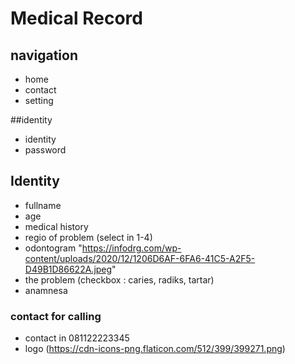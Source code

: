 # Medical Record

## navigation

- home
- contact
- setting

##identity

- identity
- password

## Identity

- fullname
- age
- medical history
- regio of problem (select in 1-4)
- odontogram "https://infodrg.com/wp-content/uploads/2020/12/1206D6AF-6FA6-41C5-A2F5-D49B1D86622A.jpeg"
- the problem (checkbox : caries, radiks, tartar)
- anamnesa

### contact for calling

- contact in 081122223345
- logo (https://cdn-icons-png.flaticon.com/512/399/399271.png)
